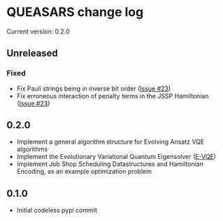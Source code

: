 QUEASARS change log
===================

Current version: 0.2.0

## Unreleased

### Fixed

- Fix Pauli strings being in inverse bit order ([Issue #23])
- Fix erroneous interaction of penalty terms in the JSSP Hamiltonian ([Issue #23])

## 0.2.0

- Implement a general algorithm structure for Evolving Ansatz VQE algorithms
- Implement the Evolutionary Variational Quantum Eigensolver ([E-VQE](https://arxiv.org/abs/1910.09694))
- Implement Job Shop Scheduling Datastructures and Hamiltonian Encoding, as an example optimization problem

## 0.1.0

- Initial codeless pypi commit

[Issue #23]: https://github.com/DLR-RB/QUEASARS/issues/23